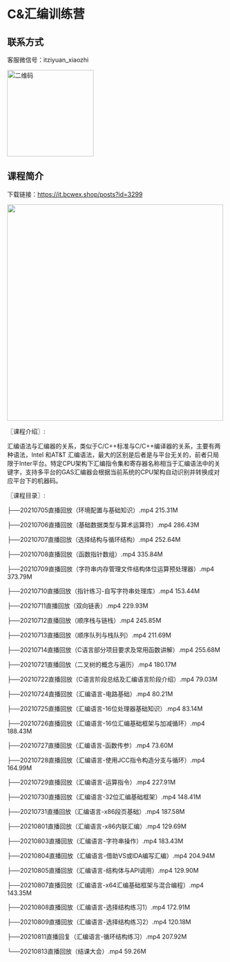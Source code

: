 # C&#038;汇编训练营

## 联系方式

客服微信号：itziyuan_xiaozhi

<img src="https://ziyuanyun.oss-cn-guangzhou.aliyuncs.com/common/20240614073449/666b82192834a.jpg" width="200" height="200" alt="二维码">

## 课程简介

下载链接：https://it.bcwex.shop/posts?id=3299

<img src="https://ziyuanyun.oss-cn-guangzhou.aliyuncs.com/yun/20240515185117/664493a58514e.jpg" width="500" alt="">

  〖课程介绍〗:

  汇编语法与汇编器的关系，类似于C/C++标准与C/C++编译器的关系，主要有两种语法，Intel 和AT&amp;T 汇编语法，最大的区别是后者是与平台无关的，前者只局限于Inter平台。特定CPU架构下汇编指令集和寄存器名称相当于汇编语法中的关键字，支持多平台的GAS汇编器会根据当前系统的CPU架构自动识别并转换成对应平台下的机器码。

 〖课程目录〗:

 

 ├──20210705直播回放（环境配置与基础知识）.mp4 215.31M

 ├──20210706直播回放（基础数据类型与算术运算符）.mp4 286.43M

 ├──20210707直播回放（选择结构与循环结构）.mp4 252.64M

 ├──20210708直播回放（函数指针数组）.mp4 335.84M

 ├──20210709直播回放（字符串内存管理文件结构体位运算预处理器）.mp4 373.79M

 ├──20210710直播回放（指针练习-自写字符串处理库）.mp4 153.44M

 ├──20210711直播回放（双向链表）.mp4 229.93M

 ├──20210712直播回放（顺序栈与链栈）.mp4 245.85M

 ├──20210713直播回放（顺序队列与栈队列）.mp4 211.69M

 ├──20210714直播回放（C语言部分项目要求及常用函数讲解）.mp4 255.68M

 ├──20210721直播回放（二叉树的概念与遍历）.mp4 180.17M

 ├──20210722直播回放（C语言阶段总结及汇编语言阶段介绍）.mp4 79.03M

 ├──20210724直播回放（汇编语言-电路基础）.mp4 80.21M

 ├──20210725直播回放（汇编语言-16位处理器基础知识）.mp4 83.14M

 ├──20210726直播回放（汇编语言-16位汇编基础框架与加减循环）.mp4 188.43M

 ├──20210727直播回放（汇编语言-函数传参）.mp4 73.60M

 ├──20210728直播回放（汇编语言-使用JCC指令构造分支与循环）.mp4 164.99M

 ├──20210729直播回放（汇编语言-运算指令）.mp4 227.91M

 ├──20210730直播回放（汇编语言-32位汇编基础框架）.mp4 148.41M

 ├──20210731直播回放（汇编语言-x86段页基础）.mp4 187.58M

 ├──20210801直播回放（汇编语言-x86内联汇编）.mp4 129.69M

 ├──20210803直播回放（汇编语言-字符串操作）.mp4 183.43M

 ├──20210804直播回放（汇编语言-借助VS或IDA编写汇编）.mp4 204.94M

 ├──20210805直播回放（汇编语言-结构体与API调用）.mp4 129.90M

 ├──20210807直播回放（汇编语言-x64汇编基础框架与混合编程）.mp4 143.35M

 ├──20210808直播回放（汇编语言-选择结构练习1）.mp4 172.91M

 ├──20210809直播回放（汇编语言-选择结构练习2）.mp4 120.18M

 ├──20210811直播回复（汇编语言-循环结构练习）.mp4 207.92M

 └──20210813直播回放（结课大会）.mp4 59.26M 

  